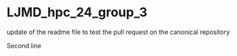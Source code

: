 # LJMD_hpc_24_group_3
update of the readme file to test the pull request on the canonical repository

Second line
